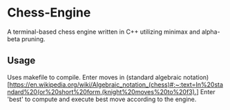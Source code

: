 # Chess-Engine
A terminal-based chess engine written in C++ utilizing minimax and alpha-beta pruning.


## Usage
Uses makefile to compile.
Enter moves in (standard algebraic notation)[https://en.wikipedia.org/wiki/Algebraic_notation_(chess)#:~:text=In%20standard%20(or%20short%20form,(knight%20moves%20to%20f3).]
Enter 'best' to compute and execute best move according to the engine.

